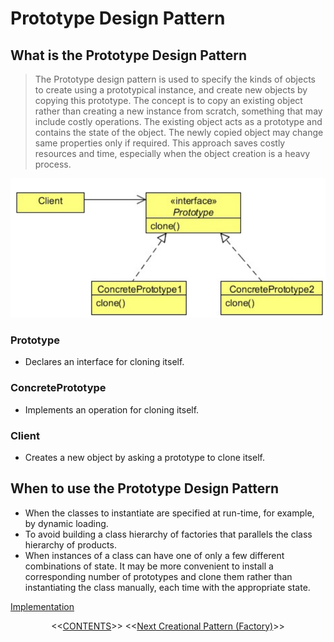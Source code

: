 #   Prototype Design Pattern


##  What is the Prototype Design Pattern
>   The Prototype design pattern is used to specify the kinds of objects to create using a prototypical instance, and create new objects
    by copying this prototype.
    The concept is to copy an existing object rather than creating a new instance from scratch, something that may include costly
    operations. The existing object acts as a prototype and contains the state of the object. The newly copied object may change
    same properties only if required. This approach saves costly resources and time, especially when the object creation is a heavy
    process.
    
![UML diagram](https://github.com/11andrew1991/design_patterns/blob/master/Prototype/img/prototype.PNG)


### Prototype
-   Declares an interface for cloning itself.

### ConcretePrototype
-   Implements an operation for cloning itself.

### Client
-   Creates a new object by asking a prototype to clone itself.


##  When to use the Prototype Design Pattern
-   When the classes to instantiate are specified at run-time, for example, by dynamic loading.
-   To avoid building a class hierarchy of factories that parallels the class hierarchy of products.
-   When instances of a class can have one of only a few different combinations of state. It may be more convenient to install a
    corresponding number of prototypes and clone them rather than instantiating the class manually, each time with the appropriate
    state.


[Implementation](https://github.com/11andrew1991/design_patterns/tree/master/Prototype/app/)


<p align="center">
  <<<a href="https://github.com/11andrew1991/design_patterns#design-patterns">CONTENTS</a>>>
  <<<a href="https://github.com/11andrew1991/design_patterns/blob/master/Factory/README.md#factory-design-pattern">Next Creational Pattern (Factory)</a>>>
</p> 